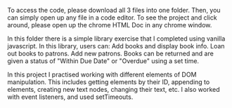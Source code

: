 To access the code, please download all 3 files into one folder. Then, you can simply open up any file in a code editor. To see the project and click around, please open up the chrome HTML Doc in any chrome window.

In this folder there is a simple library exercise that I completed using vanilla javascript.
In this library, users can:
Add books and display book info.
Loan out books to patrons.
Add new patrons.
Books can be returned and are given a status of "Within Due Date" or "Overdue" using a set time.

In this project I practised working with different elements of DOM manipulation. This includes getting elements by their ID,
appending to elements, creating new text nodes, changing their text, etc. I also worked with event listeners, and used setTimeouts.  
